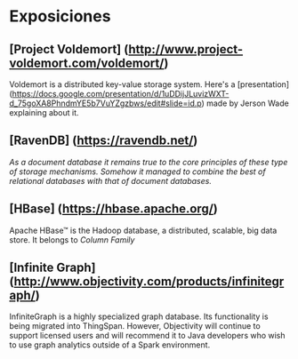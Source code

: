 # Exposiciones

## [Project Voldemort] (http://www.project-voldemort.com/voldemort/)

Voldemort is a distributed key-value storage system. Here's a [presentation] (https://docs.google.com/presentation/d/1uDDijJLuvizWXT-d_75goXA8PhndmYE5b7VuYZgzbws/edit#slide=id.p) made by Jerson Wade explaining about it.  

## [RavenDB] (https://ravendb.net/)

_As a document database it remains true to the core principles of these type of storage mechanisms. Somehow it managed to combine the best of relational databases with that of document databases._

## [HBase] (https://hbase.apache.org/)

Apache HBase™ is the Hadoop database, a distributed, scalable, big data store. It belongs to _Column Family_

## [Infinite Graph] (http://www.objectivity.com/products/infinitegraph/)

InfiniteGraph is a highly specialized graph database. Its functionality is being migrated into ThingSpan. However, Objectivity will continue to support licensed users and will recommend it to Java developers who wish to use graph analytics outside of a Spark environment.
